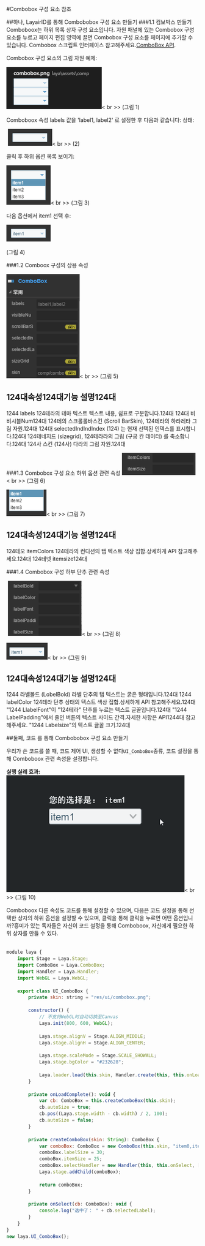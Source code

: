 #Combobox 구성 요소 참조



##하나, LayairID를 통해 Combobobox 구성 요소 만들기
###1.1 컴보박스 만들기
Comboboox는 하위 목록 상자 구성 요소입니다.
자원 패널에 있는 Combobox 구성 요소를 누르고 페이지 편집 영역에 끌면 Combobox 구성 요소를 페이지에 추가할 수 있습니다.
Combobox 스크립트 인터페이스 참고해주세요.[ComboBox API](http://layaair.ldc.layabox.com/api/index.html?category=Core&class=laya.ui.ComboBox).

Combobox 구성 요소의 그림 자원 예제:

​![图片0.png](img/1.png)< br >>
(그림 1)

Comboboox 속성 labels 값을 'label1, label2' 로 설정한 후 다음과 같습니다:
상태:



​        ![图片0.png](img/2.png)< br >>
(2)

클릭 후 하위 옵션 목록 보이기:

​![图片0.png](img/3.png)< br >>
(그림 3)

다음 옵션에서 item1 선택 후:

​![图片0.png](img/4.png)<br/>

(그림 4)



###1.2 Comboox 구성의 상용 속성

​![图片0.png](img/5.png)< br >>
(그림 5)

124대**속성**124대**기능 설명**124대
------------------------------------------------------------------------------------------------------------------------------------------------------------------------------------------------------------
1244 labels 124테라의 테마 텍스트 텍스트 내용, 쉼표로 구분합니다.124대
124대 비비시블Num124대
124테의 스크롤롤바스킨 (Scroll BarSkin), 124테라의 하라레타 그림 자원.124대
124대 selectedIndIndIndex (124) 는 현재 선택된 인덱스를 표시합니다.124대
124테네지드 (sizegrid), 124테라라의 그림 (구궁 칸 데이터) 를 축소합니다.124대
124사 스킨 (124사) 다라의 그림 자원.124대



 



###1.3 Combobox 구성 요소 하위 옵션 관련 속성
​![图片0.png](img/6.png)< br >>
(그림 6)

​![图片0.png](img/7.png)< br >>
(그림 7)

124대**속성**124대**기능 설명**124대
--------------------------------------------------------------------------------------------------------------------------------------------------------------------------------------------------------------
124테오 itemColors 124테라의 컨디션의 탭 텍스트 색상 집합.상세하게 API 참고해주세요.124대
124테넷 itemsize124대



 

 



###1.4 Combobox 구성 하부 단추 관련 속성



​        ![图片0.png](img/8.png)< br >>
(그림 8)

​![图片0.png](img/9.png)< br >>
(그림 9)

124대**속성**124대**기능 설명**124대
--------------------------------------------------------------------------------------------------------------------------------------------------------------------------------------------------------------
1244 라벨볼드 (LobelBold) 라벨 단추의 탭 텍스트는 굵은 형태입니다.124대
1244 labelColor  124테라 단추 상태의 텍스트 색상 집합.상세하게 API 참고해주세요.124대
"1244 LlabelFont"이 "124테라" 단추를 누르는 텍스트 글꼴입니다.124대
"1244 LabelPadding"에서 줄인 버튼의 텍스트 사이드 간격.자세한 사항은 API1244대 참고해주세요.
"1244 Labelsize"의 텍스트 글꼴 크기.124대



 



##둘째, 코드 를 통해 Combobobox 구성 요소 만들기

우리가 쓴 코드를 쓸 때, 코드 제어 UI, 생성할 수 없다`UI_ComboBox`종류, 코드 설정을 통해 Comboboox 관련 속성을 설정합니다.

**실행 실례 효과:**
​![1](gif/1.gif)< br >>
(그림 10)

Comboboox 다른 속성도 코드를 통해 설정할 수 있으며, 다음은 코드 설정을 통해 선택한 상자의 하위 옵션을 설정할 수 있으며, 클릭을 통해 클릭을 누르면 어떤 옵션입니까?흥미가 있는 독자들은 자신이 코드 설정을 통해 Comboboox, 자신에게 필요한 하위 상자를 만들 수 있다.


```javascript

module laya {
    import Stage = Laya.Stage;
    import ComboBox = Laya.ComboBox;
    import Handler = Laya.Handler;
    import WebGL = Laya.WebGL;

    export class UI_ComboBox {
        private skin: string = "res/ui/combobox.png";

        constructor() {
            // 不支持WebGL时自动切换至Canvas
            Laya.init(800, 600, WebGL);

            Laya.stage.alignV = Stage.ALIGN_MIDDLE;
            Laya.stage.alignH = Stage.ALIGN_CENTER;

            Laya.stage.scaleMode = Stage.SCALE_SHOWALL;
            Laya.stage.bgColor = "#232628";

            Laya.loader.load(this.skin, Handler.create(this, this.onLoadComplete));
        }

        private onLoadComplete(): void {
            var cb: ComboBox = this.createComboBox(this.skin);
            cb.autoSize = true;
            cb.pos((Laya.stage.width - cb.width) / 2, 100);
            cb.autoSize = false;
        }

        private createComboBox(skin: String): ComboBox {
            var comboBox: ComboBox = new ComboBox(this.skin, "item0,item1,item2,item3,item4,item5");
            comboBox.labelSize = 30;
            comboBox.itemSize = 25;
            comboBox.selectHandler = new Handler(this, this.onSelect, [comboBox]);
            Laya.stage.addChild(comboBox);

            return comboBox;
        }

        private onSelect(cb: ComboBox): void {
            console.log("选中了： " + cb.selectedLabel);
        }
    }
}
new laya.UI_ComboBox();
```


